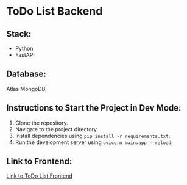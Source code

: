 # ToDo List Backend

## Stack:
- Python
- FastAPI

## Database:
Atlas MongoDB

## Instructions to Start the Project in Dev Mode:
1. Clone the repository.
2. Navigate to the project directory.
3. Install dependencies using `pip install -r requirements.txt`.
4. Run the development server using `uvicorn main:app --reload`.

## Link to Frontend:
[Link to ToDo List Frontend](https://github.com/s1uns/todo-list)
